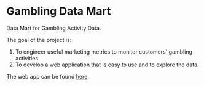 # Gambling Data Mart
Data Mart for Gambling Activity Data.

The goal of the project is:
1. To engineer useful marketing metrics to monitor customers' gambling activities.
2. To develop a web application that is easy to use and to explore the data.

The web app can be found [here](https://polarbearish.shinyapps.io/DataMart/).
